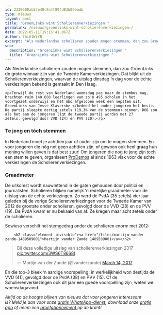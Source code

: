 ```yaml
---
id: 2339600ab53e48c9a4f894d83b06eadb
type: nieuws
layout: post
title: "GroenLinks wint Scholierenverkiezingen "
permalink: /nieuws/groenlinks-wint-scholierenverkiezingen-/
date: 2022-05-11T19:16:41.067Z
author: 7biA1WiYB
excerpt: "Als Nederlandse scholieren zouden mogen stemmen, dan zou GroenLinks de grote winnaar zijn van de Tweede Kamerverkiezingen. Dat blijkt uit de Scholierenverkiezingen, waarvan de uitslag dinsdag ’n dag voor de échte verkiezingen bekend is gemaakt in Den Haag.   "
seo:
  description: "GroenLinks wint Scholierenverkiezingen "
  title: "GroenLinks wint Scholierenverkiezingen "
---
```

Als Nederlandse scholieren zouden mogen stemmen, dan zou GroenLinks de grote winnaar zijn van de Tweede Kamerverkiezingen. Dat blijkt uit de Scholierenverkiezingen, waarvan de uitslag dinsdag ’n dag voor de échte verkiezingen bekend is gemaakt in Den Haag.   

    <p>Terwijl de rest van Nederland woensdag pas naar de stembus mag, brachten ruim 140.000 leerlingen van zo’n 495 scholen in het voortgezet onderwijs en het mbo afgelopen week een nepstem uit. GroenLinks van Jesse Klaver<b> </b>deed het onder jongeren het beste. De partij sleepte dertig zetels (19,3% van de stemmen) binnen. D66 zou als het aan de jongeren ligt de tweede partij worden met 27 zetels, gevolgd door VVD (24) en PVV (20).</p>
<h3>Te jong en tóch stemmen</h3>
<p>In Nederland moet je achttien jaar of ouder zijn om te mogen stemmen. En voor jongeren die nóg net geen achttien zijn, of gewoon ook heel graag hun mening willen geven is dat best zuur! Om jongeren die nog te jong zijn toch een stem te geven, organiseert <a href="https://www.prodemos.nl/">ProDemos</a> al sinds 1963 vlak voor de echte verkiezingen de Scholierenverkiezingen.</p>
<h3>Graadmeter</h3>
<p>De uitkomst wordt nauwlettend in de gaten gehouden door politici en journalisten. Scholieren blijken namelijk ‘n redelijke graadmeter voor de uitslag van de echte verkiezingen. Zo werd de PvdA (35 zetels) vier jaar geleden bij de vorige Scholierenverkiezingen voor de Tweede Kamer van 2012 de grootste onder scholieren, gevolgd door de VVD (28) en de PVV (19). De PvdA kwam er nu bekaaid van af. Ze kregen maar acht zetels onder de scholieren. </p>
<p>Sowieso verschilt het stemgedrag onder de scholieren enorm met 2012:</p>
<p><div class="media media-element-container media-default"><div id="file-416248" class="file file-document file-text-oembed">

        <h2 class="element-invisible"><a href="/files/martijn-vander-zande-1489509001">Martijn vander Zande 1489509001</a></h2>
    
  
  <div class="content">
    
<blockquote class="twitter-tweet" data-width="550"><p lang="nl" dir="ltr">Bij deze volledige uitslag van scholierenverkiezingen 2017 <a href="https://t.co/3WS6T8668I">pic.twitter.com/3WS6T8668I</a></p>&mdash; Martijn van der Zande (@vanderzande) <a href="https://twitter.com/vanderzande/status/841687505393074177?ref_src=twsrc%5Etfw">March 14, 2017</a></blockquote>
<script async="" src="https://platform.twitter.com/widgets.js" charset="utf-8"></script>
  </div>

  
</div>
</div>
<p>En die top-3 bleek ‘n aardige voorspelling: in werkelijkheid won destijds de VVD (41), gevolgd door de PvdA (38) en PVV (15). Of de Scholierenverkiezingen ook dit jaar een goede voorspelling zijn, weten we woensdagavond.</p>
<p><em>Altijd op de hoogte blijven van nieuws dat voor jongeren interessant is? Meld je aan voor onze <a href="https://7dagen.netlify.app/whatsapp">gratis WhatsApp-dienst</a>, download onze <a href="https://7dagen.netlify.app/app">gratis app</a> of neem een <a href="https://abonneren.sevendays.nl/abonneren/abonnementen/ae/artikel">proefabonnement </a>op de krant!</em></p>  
